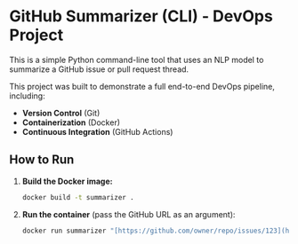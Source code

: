# GitHub Summarizer (CLI) - DevOps Project

This is a simple Python command-line tool that uses an NLP model to summarize a GitHub issue or pull request thread.

This project was built to demonstrate a full end-to-end DevOps pipeline, including:
* **Version Control** (Git)
* **Containerization** (Docker)
* **Continuous Integration** (GitHub Actions)

## How to Run

1.  **Build the Docker image:**
    ```bash
    docker build -t summarizer .
    ```

2.  **Run the container** (pass the GitHub URL as an argument):
    ```bash
    docker run summarizer "[https://github.com/owner/repo/issues/123](https://github.com/owner/repo/issues/123)"
    ```
